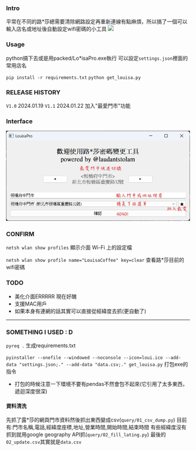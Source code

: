 ### Intro
平常在不同的路*莎總需要清除網路設定再重新連線有點麻煩，所以搞了一個可以輸入店名或地址後自動設定wifi密碼的小工具
![](https://i.imgur.com/OOLF0L8.jpeg)

### Usage
python搞下去或是用packed/Lo*isaPro.exe執行
可以設定`settings.json`裡面的常用店名

`pip install -r requirements.txt`
`python get_louisa.py`

### RELEASE HISTORY
`V1.0` 2024.01.19 
`V1.1` 2024.01.22 加入"最愛門市"功能

### Interface
![](https://raw.githubusercontent.com/Ash0645/image_remote/main/20250122125138.png)

### CONFIRM
`netsh wlan show profiles` 顯示介面 Wi-Fi 上的設定檔

`netsh wlan show profile name="LouisaCoffee" key=clear` 查看路*莎目前的wifi密碼
### TODO
- 美化介面ERRRRR 現在好醜
- 支援MAC用戶
- 如果本身有連網的話其實可以直接從經緯度去抓(更自動了)

---

### SOMETHING I USED : D
`pyreq .` 生成requirements.txt

`pyinstaller --onefile --windowed --noconsole --icon=loui.ico --add-data "settings.json;." --add-data "data.csv;." get_louisa.py` 打包exe的指令

- 打包的時候注意一下環境不要有pendas不然會包不起來(它引用了太多東西，遞迴深度很深)

#### 資料清洗
先抓了露*莎的網頁門市資料然後抓出東西變成csv(`query/01_csv_dump.py`)
目前有:門市名稱,電話,經緯度座標,地址,營業時間,開始時間,結束時間
有些經緯度沒有抓到就用google geography API抓(`query/02_fill_lating.py`)
最後的`02_update.csv`其實就是`data.csv`